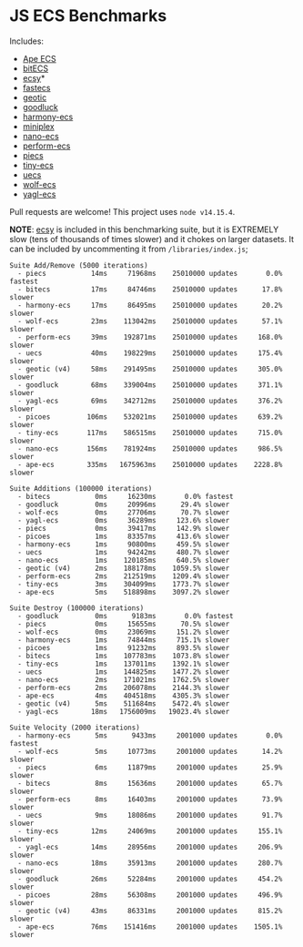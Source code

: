 # JS ECS Benchmarks

Includes:

-   [Ape ECS](https://github.com/fritzy/ape-ecs)
-   [bitECS](https://github.com/NateTheGreatt/bitECS)
-   [ecsy](https://github.com/ecsyjs/ecsy)\*
-   [fastecs](https://github.com/octavetoast/fastecs)
-   [geotic](https://github.com/ddmills/geotic)
-   [goodluck](https://github.com/piesku/goodluck)
-   [harmony-ecs](https://github.com/3mcd/harmony-ecs)
-   [miniplex](https://github.com/hmans/miniplex)
-   [nano-ecs](https://github.com/noffle/nano-ecs)
-   [perform-ecs](https://github.com/fireveined/perform-ecs)
-   [piecs](https://github.com/sondresj/piecs)
-   [tiny-ecs](https://github.com/bvalosek/tiny-ecs)
-   [uecs](https://github.com/jprochazk/uecs)
-   [wolf-ecs](https://github.com/EnderShadow8/wolf-ecs)
-   [yagl-ecs](https://github.com/yagl/ecs)

Pull requests are welcome! This project uses `node v14.15.4`.

**NOTE**: [ecsy](https://ecsy.io/) is included in this benchmarking suite, but it is EXTREMELY slow (tens of thousands of times slower) and it chokes on larger datasets. It can be included by uncommenting it from `/libraries/index.js`;

```
Suite Add/Remove (5000 iterations)
  - piecs           14ms     71968ms    25010000 updates       0.0% fastest
  - bitecs          17ms     84746ms    25010000 updates      17.8% slower
  - harmony-ecs     17ms     86495ms    25010000 updates      20.2% slower
  - wolf-ecs        23ms    113042ms    25010000 updates      57.1% slower
  - perform-ecs     39ms    192871ms    25010000 updates     168.0% slower
  - uecs            40ms    198229ms    25010000 updates     175.4% slower
  - geotic (v4)     58ms    291495ms    25010000 updates     305.0% slower
  - goodluck        68ms    339004ms    25010000 updates     371.1% slower
  - yagl-ecs        69ms    342712ms    25010000 updates     376.2% slower
  - picoes         106ms    532021ms    25010000 updates     639.2% slower
  - tiny-ecs       117ms    586515ms    25010000 updates     715.0% slower
  - nano-ecs       156ms    781924ms    25010000 updates     986.5% slower
  - ape-ecs        335ms   1675963ms    25010000 updates    2228.8% slower

Suite Additions (100000 iterations)
  - bitecs           0ms     16230ms       0.0% fastest
  - goodluck         0ms     20996ms      29.4% slower
  - wolf-ecs         0ms     27706ms      70.7% slower
  - yagl-ecs         0ms     36289ms     123.6% slower
  - piecs            0ms     39417ms     142.9% slower
  - picoes           1ms     83357ms     413.6% slower
  - harmony-ecs      1ms     90800ms     459.5% slower
  - uecs             1ms     94242ms     480.7% slower
  - nano-ecs         1ms    120185ms     640.5% slower
  - geotic (v4)      2ms    188178ms    1059.5% slower
  - perform-ecs      2ms    212519ms    1209.4% slower
  - tiny-ecs         3ms    304099ms    1773.7% slower
  - ape-ecs          5ms    518898ms    3097.2% slower

Suite Destroy (100000 iterations)
  - goodluck         0ms      9183ms       0.0% fastest
  - piecs            0ms     15655ms      70.5% slower
  - wolf-ecs         0ms     23069ms     151.2% slower
  - harmony-ecs      1ms     74844ms     715.1% slower
  - picoes           1ms     91232ms     893.5% slower
  - bitecs           1ms    107783ms    1073.8% slower
  - tiny-ecs         1ms    137011ms    1392.1% slower
  - uecs             1ms    144825ms    1477.2% slower
  - nano-ecs         2ms    171021ms    1762.5% slower
  - perform-ecs      2ms    206078ms    2144.3% slower
  - ape-ecs          4ms    404518ms    4305.3% slower
  - geotic (v4)      5ms    511684ms    5472.4% slower
  - yagl-ecs        18ms   1756009ms   19023.4% slower

Suite Velocity (2000 iterations)
  - harmony-ecs      5ms      9433ms     2001000 updates       0.0% fastest
  - wolf-ecs         5ms     10773ms     2001000 updates      14.2% slower
  - piecs            6ms     11879ms     2001000 updates      25.9% slower
  - bitecs           8ms     15636ms     2001000 updates      65.7% slower
  - perform-ecs      8ms     16403ms     2001000 updates      73.9% slower
  - uecs             9ms     18086ms     2001000 updates      91.7% slower
  - tiny-ecs        12ms     24069ms     2001000 updates     155.1% slower
  - yagl-ecs        14ms     28956ms     2001000 updates     206.9% slower
  - nano-ecs        18ms     35913ms     2001000 updates     280.7% slower
  - goodluck        26ms     52284ms     2001000 updates     454.2% slower
  - picoes          28ms     56308ms     2001000 updates     496.9% slower
  - geotic (v4)     43ms     86331ms     2001000 updates     815.2% slower
  - ape-ecs         76ms    151416ms     2001000 updates    1505.1% slower
```
